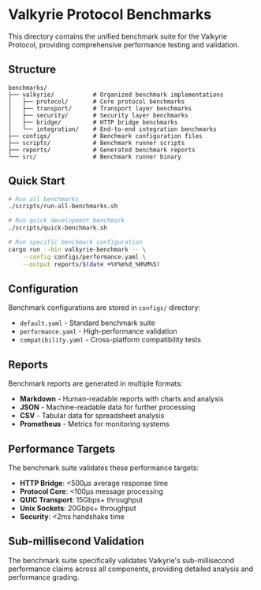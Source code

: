 # Valkyrie Protocol Benchmarks

This directory contains the unified benchmark suite for the Valkyrie Protocol, providing comprehensive performance testing and validation.

## Structure

```
benchmarks/
├── valkyrie/           # Organized benchmark implementations
│   ├── protocol/       # Core protocol benchmarks
│   ├── transport/      # Transport layer benchmarks
│   ├── security/       # Security layer benchmarks
│   ├── bridge/         # HTTP bridge benchmarks
│   └── integration/    # End-to-end integration benchmarks
├── configs/            # Benchmark configuration files
├── scripts/            # Benchmark runner scripts
├── reports/            # Generated benchmark reports
└── src/                # Benchmark runner binary
```

## Quick Start

```bash
# Run all benchmarks
./scripts/run-all-benchmarks.sh

# Run quick development benchmark
./scripts/quick-benchmark.sh

# Run specific benchmark configuration
cargo run --bin valkyrie-benchmark -- \
    --config configs/performance.yaml \
    --output reports/$(date +%Y%m%d_%H%M%S)
```

## Configuration

Benchmark configurations are stored in `configs/` directory:

- `default.yaml` - Standard benchmark suite
- `performance.yaml` - High-performance validation
- `compatibility.yaml` - Cross-platform compatibility tests

## Reports

Benchmark reports are generated in multiple formats:

- **Markdown** - Human-readable reports with charts and analysis
- **JSON** - Machine-readable data for further processing
- **CSV** - Tabular data for spreadsheet analysis
- **Prometheus** - Metrics for monitoring systems

## Performance Targets

The benchmark suite validates these performance targets:

- **HTTP Bridge**: <500μs average response time
- **Protocol Core**: <100μs message processing
- **QUIC Transport**: 15Gbps+ throughput
- **Unix Sockets**: 20Gbps+ throughput
- **Security**: <2ms handshake time

## Sub-millisecond Validation

The benchmark suite specifically validates Valkyrie's sub-millisecond performance claims across all components, providing detailed analysis and performance grading.
